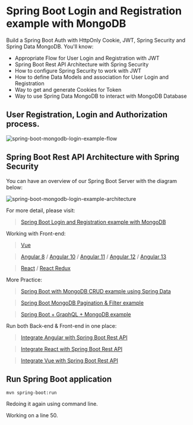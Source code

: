 # Spring Boot Login and Registration example with MongoDB

Build a Spring Boot Auth with HttpOnly Cookie, JWT, Spring Security and Spring Data MongoDB. You'll know:
- Appropriate Flow for User Login and Registration with JWT
- Spring Boot Rest API Architecture with Spring Security
- How to configure Spring Security to work with JWT
- How to define Data Models and association for User Login and Registration
- Way to get and generate Cookies for Token
- Way to use Spring Data MongoDB to interact with MongoDB Database

## User Registration, Login and Authorization process.

![spring-boot-mongodb-login-example-flow](spring-boot-mongodb-login-example-flow.png)

## Spring Boot Rest API Architecture with Spring Security
You can have an overview of our Spring Boot Server with the diagram below:

![spring-boot-mongodb-login-example-architecture](spring-boot-mongodb-login-example-architecture.png)

For more detail, please visit:
> [Spring Boot Login and Registration example with MongoDB](https://www.bezkoder.com/spring-boot-mongodb-login-example/)

Working with Front-end:
> [Vue](https://www.bezkoder.com/jwt-vue-vuex-authentication/)

> [Angular 8](https://www.bezkoder.com/angular-jwt-authentication/) / [Angular 10](https://www.bezkoder.com/angular-10-jwt-auth/) / [Angular 11](https://www.bezkoder.com/angular-11-jwt-auth/) / [Angular 12](https://www.bezkoder.com/angular-12-jwt-auth/) / [Angular 13](https://www.bezkoder.com/angular-13-jwt-auth/)

> [React](https://www.bezkoder.com/react-jwt-auth/) / [React Redux](https://www.bezkoder.com/react-redux-jwt-auth/)

More Practice:
> [Spring Boot with MongoDB CRUD example using Spring Data](https://www.bezkoder.com/spring-boot-mongodb-crud/)

> [Spring Boot MongoDB Pagination & Filter example](https://www.bezkoder.com/spring-boot-mongodb-pagination/)

> [Spring Boot + GraphQL + MongoDB example](https://www.bezkoder.com/spring-boot-graphql-mongodb-example-graphql-java/)

Run both Back-end & Front-end in one place:
> [Integrate Angular with Spring Boot Rest API](https://www.bezkoder.com/integrate-angular-spring-boot/)

> [Integrate React with Spring Boot Rest API](https://www.bezkoder.com/integrate-reactjs-spring-boot/)

> [Integrate Vue with Spring Boot Rest API](https://www.bezkoder.com/integrate-vue-spring-boot/)

## Run Spring Boot application
```
mvn spring-boot:run
```
Redoing it again using command line.

Working on a line 50.




